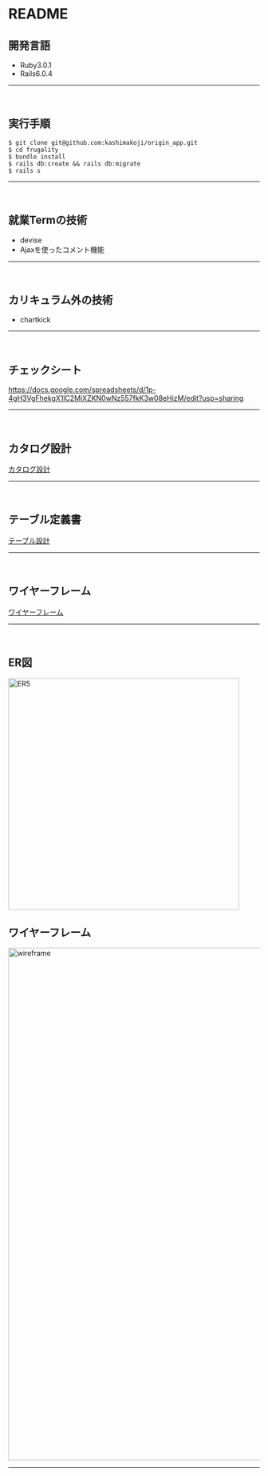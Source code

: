 # README

## 開発言語
* Ruby3.0.1
* Rails6.0.4
***
<br />

## 実行手順
```
$ git clone git@github.com:kashimakoji/origin_app.git
$ cd frugality
$ bundle install
$ rails db:create && rails db:migrate
$ rails s
```
***
<br />

## 就業Termの技術
* devise
* Ajaxを使ったコメント機能
***
<br />

## カリキュラム外の技術
* chartkick
***
<br />

## チェックシート
https://docs.google.com/spreadsheets/d/1p-4gH3VgFhekgX1lC2MiXZKN0wNz557fkK3w08eHizM/edit?usp=sharing
***
<br />

## カタログ設計
[カタログ設計](https://docs.google.com/spreadsheets/d/1p-4gH3VgFhekgX1lC2MiXZKN0wNz557fkK3w08eHizM/edit?usp=sharing)
***
<br />

## テーブル定義書
[テーブル設計](https://docs.google.com/spreadsheets/d/1p-4gH3VgFhekgX1lC2MiXZKN0wNz557fkK3w08eHizM/edit?usp=sharing)
***
<br />

## ワイヤーフレーム
[ワイヤーフレーム](https://viewer.diagrams.net/?tags=%7B%7D&highlight=0000ff&edit=_blank&layers=1&nav=1&page-id=Nzb1NZfQ3k9yY4KYrbQJ&title=ER.drawio#R%3Cmxfile%20pages%3D%223%22%3E%3Cdiagram%20id%3D%22h0cT-eAoR_ySflI0SXs3%22%20name%3D%22ER%E5%9B%B3%22%3E7Vvdcps8EH2azLQXztj82blMbNf9JknTJmmT9CYjGxkTA6JCjk2e%2FpNA2CBkQrCcn07bi4AkFrQ6u2d3JR%2FofX81wiCcnSMbegda214d6IMDTev0TJ3%2BYS0xb7F6RtriYNfmbZuGK%2FcJ8sY2b124NowKAwlCHnHDYuMEBQGckEIbwBgti8OmyCu%2BNQQOLDVcTYBXbr1xbTJLW3tad9P%2BFbrOLHtzxzpKe3yQDeYziWbARstckz480PsYIZJe%2Bas%2B9Jj2Mr2kz33Z0rv%2BMAwDUueBm8c%2Fq%2Bn1%2FZN%2Bfh53vfAxbGt3rQ4X8wi8BZ8xHa9ZHhV5Msb0ymFXiwjie9f%2B9OX0c7lzgiL659gNCHQgLvf7KCAzL74HQbAAXtVIuogkmc0xgStS7pc8gSEg0L4HktGL0KZ9SVeifxJni7qcuQRehWDC7pcUuXT0jPj02wYdegmiMIXS1F1BO3mvqOpMbRDTL801cdWPIPIhwTEdwntbpsFxwC3B4rfLDao6Pd42yyMqawQcyc5a9max6QVfb%2Fna90b6Q%2F%2F09nZwRx4NZ3TxrbdatbTS0ifzvWfrGZV0htEisJk2Bm2qkWc0OHU9r488hJNn9aHF%2Fu9JkXpNReoK9Pj1B1wZ7jz%2B2R30p6vfdv9nbLf0kh5LyoM2dSr8lk7dJfEl9ABxUTDc9JxMKfy5B%2BxoRYXCwD5m3ozeDi99ENgXAXsiIgATWUdxteDKJbeZJHp9x9oPTX43WOWGDWJ%2Bs3WpIrTAE1jDp7BJV65ofsXaMuhnjThR1mPRJcvWkb%2FjO6IuJgcZrYiYjmUWRaRT4k%2FlXWhJ0JEgyRRARdfDgaQkKcHVeubNodbd3VtvbHzrkI%2FsZg1d8A6dsntYBxd5sK0blfuHXmnRxgjNfYDn79jLinrUejX1uDc3e%2FS8m63rQJ8gRtfoHATxy33oxm%2Fe5Tyq3IdS%2FeP4Nn%2BT87zsdvNYcqfO96Z%2B6HlP8n58dMcSACcCqbaTXn9S5gK0ek6aYgDEuWEhGxBVfLJhFl9ktAsROL1IRSqlgMzm3swOMkx3FGH6A0JV9I1dQUZ9qIoIEklIFVTFTzY6plKoDq3rI%2FD062Y%2B%2BO8SR78oGC8f6gTGb4FU7Tmo7i1chu6PYXf09Vojs%2B%2FLG%2FzwBV6ctCRmMApPb0dTzfGcb8dkCmbAJqD17qJqAbsdvXdIc7P1P0NrZhSC2HWirNwkhM%2FnJZ0KWimMN7s9pRbUh3Hv%2B%2B3pr9F4tTg7uyC3kznJ1nxLJokwmSEHBcDLZ5FFI9iMOUMo5KB%2BgITE3OzAgqCi4dWCstTgzTKUpeOsmlCujdC6gWXVV%2Bfc1IQmNA7CLnzHAXpPjHJesQxStah7zk0D4FPpxxHBbuD8XamruKKvWiGUuh9NHYErqllpClh4J5f0auxqHOkFNLSaxpilmtWe%2BNTsSt%2Bz9bsMXX%2FReF2s4qlNtqQGUK63NTaAnSLYXHq1rjrUCGCLtYr27qZTN4B9ONet39c35re2Ay%2BuvTNrOIveYR5nmlIKfXkaZ%2BiHR7nQt12Uq4kOWl2VuCpTyG%2FsgEcazhBJPBMtXd8DCfbySDb2HL3oPSGarhu%2BdI4UkJ1UazKySwMGppiC1qw%2FC5R1tKJEZcd0QMcIV5vOLMhosJ%2Fq%2B1S16svzaRdVTjqhTJqAiGTrtRjteK4T0OsJ%2FSpI0XDCFtqdAO%2BYd%2Fiubae5B6TaAONEFHMqnDSoXPPkwBwwWTTdiDjIEkeI0RxmKAtQCsQc8LImAZtlDFZaQm1gimUSCSo1GSpVbB5IZ%2FDWNZQ1k2hNyt6H3QJvbZjqNereUhLS3xsJWUJYUyoB1mYhS6ic6CKfqaOdKtXm8%2BjUk1Wzzh5ZxhJZRqvJMlpbgT1LlWRsZZkoBEEVZ%2BT8d37oC%2FZz84%2FJj9oIsutwj1R4iY9qC86PklFXUcpHoK4ykCutpz5VFYPM7ExDHtqy%2FVkV8ZN0AuX6z5sw1YvqBds2aJ%2FdIqjFVFXr%2FPHK%2FSJRWe2mp2iMnn6otbemS3X3a1XxVjnJx%2FxwVjRz2TnTN2IvTdgRb%2BmycPR16Ut2CKOKvhr5%2FSnyPLRMMqTyadFdJNq7SfxHeqpJr%2FtSoxDyM1NCerL8TAXpVdW%2BcvbAUvvaZRYt4zfeoOn79ilCMbgl2WRY78AWto1U7BtJVSjLcJW7FOm2USNJ0Aeup0aU6yc%2FPlAhKoLe9J7aLkb2YsKoq2lgnx8F7AVrU%2BKB58p8ObBd32XzGyPkwaS9iTBJOW%2BSGh0r5WFn%2FMmktkRBT1HdLlx%2BZtdMXFta%2F%2BN9TPst7olZpwenZN05BpO5k8SvLeGliUvjrxKuP5dri7WzRCmSgwmOQ0ZZIYiiJcL2rlhUodNX0RvlPUjW074nlNOCGrvKlUr9qJOPWK0ZMDtngQdxqaP86xXgQ39M48tcyLbD7P%2BFhY3K%2BJo0pKmMshqX8cthoibLlZUcjpHOQGFxhGqycRX%2FoP6BRuXnfBvV8D%2FGWQ1LiKp18cxi7dKIKUiqe%2Frx%2BVoIvd381jQdvvnJrj78Hw%3D%3D%3C%2Fdiagram%3E%3Cdiagram%20id%3D%22Nzb1NZfQ3k9yY4KYrbQJ%22%20name%3D%22Wireframe%22%3E7V1pl9q40v41nHPfD53jffmIWTKTdCadTjJJ7pd73I0bnAAmLN10fv0rybtcNgYseYGZOT0gG7DqqZKqHpVKPXmw2L9d26vZB2%2FizHuSMNn35GFPkhRTFtH%2FcMur3yIJmuC3TNfuxG8T44bP7h8naAxv27kTZ5O6cet58627Sjc%2Besul87hNtdnrtfeSvu3Jm6d%2FdWVPnUzD50d7nm395k62M7%2FVkPS4%2FS%2FHnc7CXxY107%2BysMObg55sZvbEe0k0yaOePFh73tZ%2FtdgPnDmWXiiX%2Fdf79d%2F6R%2Bfn9%2BHXxXt38O5eW974XzY%2B5iNRF9bOcnvyV6%2Fm45n9%2BtX%2B3z%2FLifZd0MeDzST4iPBsz3eBvIK%2Bbl9DAW5e3MXcXqJ31mZrr7cBxAJ5v%2FZ%2BOQNv7q3JvbJF%2FkVXntz5PNE%2BJv%2Bg9pI9CXr87Ky3zj6BY9Czt463cLbrV3TLPlRL%2FxOBlirB25cYcVkP2mYJtJVQme1Ay6bRN0c%2Fdo%2B00l5OkTiiX1MP%2FpoK%2FRj1W%2FZ866yX9taxvN1yskmCh14kehk3EUiPgFfMwjuSe4bU6%2Fsv5J6pBy%2F6%2Fd5I7ZlCzxiSFgH%2FV8EL9M3D4EctIfx1JbiEdCW%2BWeuZGrnH6PW1njHujfSeafYsqzcye8agZ%2FnPLPb64%2BCFKYctYvDNhpnR3zWWrjMJVPZl5m6dzyv7EV99QWMeapttF0iqQ7FQo7OaW2hQpTVXTOuSBGhuGWVKKm5Ki45VGRlWmUMw0lJHvd8WiXbpkRElOU4ETfbcnS7R20ckaAe1W1iWLhrQ%2B8GFhTuZ4J8BsUyjzQw0CjUji5oGgCazAk3JBU0MIRqELRY9BCCbCS4NQoSZWVH5eYENUCJgXyIEFTP7UvOgMsVY%2BgEeYxo8dsNb7cAAJsQXGO2wK9QRWUMOiwiIWmQlauO0OcZvMSXiIRg906AdA9MM3QArb0I6dhaaO0%2Fbojlog%2FB3l9NbcttQiVvuAzniJg99%2FGlOYocZ%2BqCDvsFaee5ySwSrWug%2FJOqB8EbtqehZB%2Bi9GL9H%2F%2BHb19uBt0SPb7tEOxx7s31xNlsy523trf0wD91yZnokU3okA3ok8Zz3zGqcFTZ2PVRG4ljladcaZNc88QgfKAHI24Xtzi8ZFVmoHZXcMNCSaJ%2FDMC4aK3Bm5IqVBLgh2hwP8zv0YopfHOcwxrOm2rPGZNb058hBMGtao3D61MMXYYCN5tHRGH8bagmeAvUqfpALi%2FoENa0tkM8K0UzstAWI1rPakiVWkgGglAgJtbSz5Q8HGRbmqglGWhEUEVAETeWoCMCoUcqjRtgqAbbmEGsEn4HdMkdCHx7YmfDBED4yV0MFGBpa1FeivcVEew6t01qmndE4UHJAjsyltTS6CNBJnefRT4CtYUS6qOfC1i0m%2FXyo6qfSxVwesdVcegXQ1E6miwAz11Vp106nh4Z45dNr5dNP0KTGEepSDlXYTj6wAtuunVIPB06QUhd7ff2i8amfXJdyEmY6R65XAFbt7LoE0TBXdr0hsWDj6HUJYHWu9DoHVWgcv65Ao7yBgTT0gEXvy2QMICw60gkErSmEWD6sU6NLMoU1GjDE8BIaMJSeZQRMHZoq%2BtlINYt%2FeVzXzsb9k3Bv054zdo7t3dbb%2BOzzMapVvTqE8SzgF5tcB4ISyWGtoO9vFCE9JzMm8GXz4M81hMGXcpi%2FK4Of1tiSRh5ZTBsY%2FC%2Bvf7vKu%2F1U2moD6%2Fcf8%2F3987%2Fg1hh%2FNJ%2BJ4Wj%2Bl2NP3OU0MWXH18LGVdhw662dBf7V1WaH%2Fz8h0kUYuVv8%2FOipMVVBdkJtkCU52x2%2Bin5g5W7cR%2FIzgjN3g7s2CEr8HbjR3W0WHn67dRYr8p3u8tGduJPdEn%2F1Dv%2BZ2w%2Fo9%2FHd2%2FC38buFPV3a%2BGfm7u%2Bd%2FSbRkxUD5yPgclCDGr%2F74iHlG2IWC1ZLiO05yQ85XidlOaWTJqCT4YpBUicrofpApcySAdl5aGav8MvV2nt0NpvDtv5gP%2F6aEoF%2B3G3n7jKc9s%2BMF8%2BWtgiJWwDEHdHdlYu7os0wsbaKh%2BHgLnZRFd8cjrw0SM9ZyR3az1J5mNUukET1jV4iKpKNN0BcVAVQ8G6xnCW4M3DpbE6SIivp8Q2AT%2BEZ1ShdSUqiJXsNakKEr2lJVQY1SuvTkpSctKQK59FWUZMnIHo4Y0mEVv%2FZjeKXkrJ0Plb1pywpgL9ES9uZTJ3PwdvAMtIAeOvtzJt6S3t%2B65HYGYv9p7PdvgazM%2BZv06AcKeKNt1s%2FOkU3BkqCXIKpU%2FSNahAN4U4VQrZ25vbWfU7exEL%2BuTsGW50yVoFp6HWbRjgPMpyamrGQfj5Y4KTDdSFdzeYJdSYr5Xx8ZGie4YsPRBReV67Zu4eNW7lWcznMshkuOlYIq0%2B0pI%2Bjw67OgVB4xnkOhIjPa5rBSWkGR%2BhDU9IM1NziQFHmoBEOwKbeXaY0k6XAkyq9NZ7ejzZ%2Ff7%2B3%2Fhmvtveu9nW8yd9fa45ov8bspwdRCRtZFio%2F8y%2FAVewZfWyFaC6O0gTx5Kv20HyCRB3Ybj%2F8FL84ZDDgm4%2BiAmMwuJuCGdTQuj8l7FaQ4iYd4YlqVrQyNL4pZoFsW0aLgxBzKYup4inW0oLNNb6%2FjOzbGqcYb2TTpkp8LINciqZk4pKjOEoSjhtppALWPepm6M4bBquBJKvVhcbWBkJ9bT%2BOJ3NR%2FPr547%2BLmfzBHt%2B%2BK1ClMJHc0EIclFinanehmaDBk5YA0YCmaT%2FDXgxfCEUvOgKLTo380LYyVrhMrOevn4Tdfrd%2F0J6%2BvdrS%2FegzWP4Csw%2B%2BA2TilQogrmxk9PHkLcP5XlRYmpZKYahmMIQ84CoyPWzt%2Ff7ZfLl7a97%2B2vX7z%2BsfoyHkFlGrTED8cdkIUlYIjI5cEQSmqrPGO1qOpUJ1Rl4A4Aawqu%2Fz8tP5cne%2F2P%2Be3f7wHp7e3f1RQNlid4%2B4dTjks7AbwEzaaE4ZafhfjiIH1osgx6sKbQYlDo1HhA6zQtIa2LTeZonLwCzOSuJ3s9%2FCWDb%2B%2Fai%2FTkeiMB8r%2B8%2BgxFXMRWBewsRrAX2lWxIHhhVWEoeDi3zu%2FnzaycCcsh%2FeordBlOLzwtmwtGO0E1V3gSvpBCPdlVRMWrKXyDnBCHNJxbySTmmlLja29rJOtR1WUJBMUZWsjZSsAT9TDtO9%2Bcg6N7%2FSpLJcZGJVvrLLaSshqZeHo%2BNmpEJUBCRdvVPPMhgGsKmI3RwL5V7mFP%2BIcDRpiBGgbU5zqcxID2Krc8U2J6%2Bz9MLqpeEnyI3CL7%2BEXbEp%2Bq5Lf9id2Y%2FOfIC4e8iBVplBk%2BW2%2BmFWUYiNySuXsyB%2BqQoAiSLegV3IogJk8DFzQELfLgGAdUEAgOU1%2BQKQpWEGlwRA%2FRaQe75hNelXx7vyXSPEFMqf48qIGbutPfpL0pX1x4fvwj9PU%2Bv7b6j0QisJMToN6yIZMRDhHKNmtDf5yoyltbvQ6NpAjIEdgAo21h0ZVCTp%2BmgxsAMQA5lDphxLk7WYXqkG6xqZM7AD%2BQxoMU92UaCJ%2BkHQWFEqYAdyKvN0jhGrBj2zWeDlb1M%2FNlCRw%2FrU1aYjHeNgS4MBUxekRsYM7AJwCm7o4A0zEDUg6ZiJg8KVN4NhgBIeg42SlItyeqWUyFd5yPVV2opnnTQQDGiWCM0D9PRhUsOjI96qEW6Orw9i9jGFJFGVHxWeZCsMcv4RDRmQS5Zs6bKN0gCCZ2zwBTD%2F0IQTAcTcjUJehMZ5WZDyHHiVG%2BuD9m06ul29v336YLlzS9mUHHgjhk3Dwy%2BuJkIYM8PK1ClI4%2Ba3bVb2MgWg9nvn4QuPvvBRQCKspw%2F2fwTMqZES2OCr%2F%2BtJfpwg4Gzimyd74c5f%2FY8vvKW3ISqQusXfQoJvEFb7%2BHfjB1QJUkhnZh%2B8iTPHDSPSuvbQndG7UJYqkSZqGeLX%2BMFULC8VQXDoXjG6N9Ssk75Gir%2FGhyy6gv9geaMGDJ1K%2BojfoD%2FI3iTVwH%2F6YuotDuWTV%2BOb8ffhbT%2BJq3jATd48SN2MXab4CUhv6McIHtxXhOjBQ2vGDQK5NWHRuJHYNG4nVo1bRPI2adnht4XWja%2FH9h1dDWw8%2FTyBBZeBKroUoRSbuYoNPbpTw0fehF%2FzGrfrZgx3YPbxtyuJzwTmH11UEp9Dw0DUPk08AK1E5G2kScnGtH4H92UMIbJp34TTZp2xc6pGSUTOK6RolIILzVjY5w5epW8akt2aCj5UybTE%2BKYuzwdiieVwqKIQu9kALlIT7Saw9B7GRscTNZ7YycLruZtxmgOIRPMN9cdFLLeJnBZOZcimri2YZ5Z1eS6YO3e%2FtL%2Fmv56ML7b6vJ5J33aG1pm6JTf0CrYoAkMeuGSuFVF6LVsyBzG%2BFi6pYaW80NrasFK%2Bfru7%2Bfbu%2FZed5K3dH8ZPcfnjtsxu8ILhghoUBoPc4bYa6Ulp6QFb6aHxoJKNmZDwgHgYKKap4DJ95iAR%2FlICbmR5hCyEhfpzdEGL5JkyPDE77wg%2F3govZiZBjnuRIfFBOQAq9u8xV96qCi4lFfzkA%2Bw41PcAH%2Fi8LcTcFVxUKJ4TVHFmxxmBIoT26LazTFFJJT8%2BOVx5I2UHcq56Di2vBwQQ5nNBEpkieiUFZHpxkDomSTB%2BQTAp84KwzEUFxCIiyn%2BUlqWvVWPaVA0AqO4kmJBRxTF%2BsMaUcHbR17irTZ7gksa9WaEQEr15cvdYlKmqJUYdvrFyWN4GV3ED7vGRBirmGGgyLpTjrEMUiZ5seQ0YrBMaJCksNYXKK4UO%2FWBV7xzWlDN9llMqkDEJSCVoVwfknxedOHeeKAEH%2FSyK5PRiTMVQHxbxIRlWsgsZfEbI%2FyNRPA7nCS9mqKQgv4TZ8raNLTnVDs%2BFCya4ao72oQoptHsH1YQ94N5dEU8grh1CPDpvjQ%2FkORnv6RKlOCkFxXPZSnWXjaVITWjAGghf%2B4Uy4A%2BmsF82hocNkmucDtb0MLDTjk%2BR8tMDrkMqBaHULAihBceDNT8vG0KZPtGkZgihYLyNIRZ0qB7fEAuoA5IRZZ0hVgR1g0MssJSHgv1ycxiMKFaZvYftHVGOQAk2hLoHFChIpiIr%2BRpQnQK0fjCggk7tYId0zmHxFxhQHY9l0wIqCVrAv6iA6oSBt2EBFURwXFRAdQKEDZs8IVrjogKq4yFsWEAl52TbS%2FHh2PF28uRx2dkM2W7AXFE%2BkELtRC57hjo7oM9MkT05uGMSPitlVyhVjZU8ASaCspfgdGMpPMSHyhDvhr0UK1tpfFU9hW%2B4%2BlFXSrQMBQvZbQJkBDTUrmDJZG%2BAKmgZLLnGCjIUK2Sy2f193jjo17DfYmRHx4sGVTWp%2FFYIVp0rrNABCK2d0FRoVxjXLTQy5Mxnt4EcM8XlldVL1ou6CMIl0tUjCJf0fAi4j1AWJLt0fGj58yhdMMlcKQb8eF%2FMAM5psYGN%2BUKHRXPNF1Egf7Qph3ZWJHOaUQamIK67iJSTFpRbJXOZVvTaZZ5DWIh4DqFe4L23%2Fk791o829fnUsm5%2BGr%2Fc%2FRg97dfGwtK1f27cnPNqkbJjl5pwt8D52UeJnJUoaWYGGrhlRru0nr%2F%2F%2BvDl2%2FLvT3e%2FN98%2F6APZ2A1AURacZpq7n33pvAClL87CoHQZhYJdIUwO4hSh3XXMClRMrOevn4Tdfrd%2F0J6%2BvdrS%2FQg8P%2FiI6KPBBSpULSvazh%2FpAEJ8rU9RQ32KQmNrQ30KsAOAc85nZC6oulqRpOs7yQHsQH71qI6eb1oNjDUe0gB2IP%2BMrE4c0lCR7em1nXsJdiC%2FVm76FJXypza0%2BPCUaiCu7yQH8PlzcuhKA1rg7nRlPqzzAAewC9nlr%2FDE08J4khMgBQFORYDUeQQq2IXswpV1yYBwPRIV7EJ25Wtw0YDwtBC4MmQ5Uiwq60o4L1NL1FkOC7SWgNFFmO27S50BFUh5kmc%2FHuWPwg99Nlr8uTP6d3fuatAd8ixDS5at7dol7gxE%2BMqd1cCdFdpaG7gzsAMAdxbIOMwzCBZIJFK9MdKpgwVLuU%2FXTPABGDcws5jZYA4xbvklSQ7vmusGLCKwjMIXl%2FwTqYvtxsQeE87Y8YfO0XkAnbTlmg0iUBIV5PZUsdQL9qDEec7VFO4DchQE8g9HaQO%2BCauEKLADJSoksxE2a61umqCh9Op2lpk9nN1ZDYR0iUsAQVabwMAOQDsx21kNmxeCIh351Q1h%2Fim9yd3tVwyL4py6ISyxQ6%2BlrhcYRMqAcJk5w1AVX0z5mQHlZwxwGUxm4i5OEmUjcyAwZJWpC4scCgxJLG6FtY%2FPPUetYSKXOR5rAYv8wGF2pZNJnYm77S4lrlAbCUQRGJ%2BYMeKKPne1W%2Fnr6Pu%2FW9UwZu7w7mNnGPGsaKGd2l2nxEGIr5R4DZR4obG1gRIHOwA5M%2B2kxJngw5MSBzvQekqcCSxcKXGwBy2mxNkgwpMSB3vQUEqcjbQ5MrVgB5pHiVck56YJ%2BpIo8WogrJESBztwSZR4RUZYIyUOx1uXRIkzinPqhrARlDgb2fKkxGHhQlGkhguF4DEurPzDTNzF%2FCwbmXOkxGGRN5kSZyJynpQ4LPKqKPHNzOtwgQUzExnypMTfPb%2F78%2FXb7n7wdTl9txT2%2Bs1YBAtj%2BBvKDMKORvP4hef3GxINHc%2F8fhC682rNNmc148agtreDGf4KJFutaD9fy5YzQIwh7%2BG6nFHpUJJV60Jra8NyBtiBEiRgUSXP0gNuRdLL7Kfi5%2BKAPYA2ZbeTqygJmXo0ZPziWPCBS5xm3CQFFxWq2C%2Bo4sYbRmXSwF5AhFw7KdWSsOlHw6a84XiaBKxqgFNwjKKfws4wmRJloCygbEoc50Qgbg2rBEQlcEw5Ff9g5iYssWGSehwo4umTs75RuGv1U34V9saM2K9qheUcpkGLtfLkhTtglZRVuU24ByVOqYsyC9QLO66uIswzm7kB0FktIoJdAE8YuZxzC5iM69A5PKxOLYA7AFXZP6qCUnSJxLpIG%2FA9fVxK%2Fwp80pwNakYH8lBFaL2FGfRQtfB2OkdC1s3k6xwBxe77V%2BfoJMNSztWG2p0jsCJ8nnMkXJ2jUzBvnHOk5KRyXufRqudRvcRJhnznUSgYuvrF503pgHfEyi9%2B%2B%2Fu9N%2B3b74f%2F%2FbT7tB18fvfRE8DNMeAULSeOkQoPHIorAEdHEGWtOOFanZ4jUZHwqUVFaItUqLBJ6YtVLNiC4odCzWjmJLaVWLqDXK3DxlVHVd7D1lSojOXrwGkUYQ4QsZIhg4S5ygjS%2FD0oahZSiFq8QpqC1JTe1A9qjtcj4KnvsvESqQL2wJgKRSWVZFfeWB%2B0b9PR7er97dMHy51byqY7G3opHkW9yP28EMJc9vNeM2HyNvYWGV0bMmHADgB%2BGCOJlq%2BLX5Gk6zsnBuwA4B6BZ1WccHBMiw%2BtqAbrGg%2BTATvQ8cNkKjJQhfZ4OR42AnYB4nmOofguCz%2FdaBR4OSfFnH8OF7NaCNJgwNTToBh0iEdldS4M2AVok7Lvxg0zMJy5D6ySkhSVwKDQDh%2BAAqujLsAeAHmNgQPxQPkh0a7VpHVQEYcRzWORD28mHJKHXIekpXDSR5fIkFVxxRPI7wDxTMZPUUsYSFnhQGgY0IHiteHJPkqQJMoJUaDzs7giCu0jzzHRY%2Be2gGslpSgtErRjkC28I7HTIFNGC53BzRdiKDUnA3FEwZClRWNMjjzX8Y7duJ4WhJrftlnZyxR82u%2Bdhy88%2BqJH%2Fqqwnj7Y%2FxEw6SKhjgjgq%2F%2FDL%2FHXCphavXmyF%2B781f%2F4wlt6G6IAqVv8ZUh8g7Dax78bP6BKcEIaM%2FvgTZw5bhiR1rWH7ozehbJUiTRRyxC%2Fxg%2BmYnmpCIJD94rRvaFenfQ1Uvw1PmTRFfwHyxs1YOhU0kf8Bv1B1iapBv7TF1NvcayXvBrfjL8PbxVNXEWDcermQepmPN3GT0B6Qz9G8OC%2BIkQPHtoybhDIrQl7xo3EonE7sWncIpK3SbsOvy20bXw9tu7oajAtp58nsN8yUEWXIpRiI1exmUd3ajhVLPya17hdN2O4A7OPv11JfCYw%2F%2BiikvgcGgai9mniAWglIm8jTUo2pvU7uC9jCJFN%2ByacNuuMnT%2BsU5NCxN4qeKwIDyiTEkeVJW8aktQFdGmEpgExvqnLLpxIT%2FkSVCdO4zofQIuniaIBaK7G6Oh4hx2yeP%2F8uXMrNzQHEknQGxYlQRsgaGG3YjlNlKkI9LqeFmGcQxldF9TqW1CL7K61K2piib23zYijTpB1w9bUxHwy67qodjbaTVtVy9vK1OlltROMtHHrauGYfJkLa8cj2LCVNSkn8agrS2un%2BBxNW1sLnYxWL64dD0TjVtckqOT1ldi9ErtXYvdK7NZG7MptJHZPmJYbyOxKUNZLa5ndE4LIxlG7ElTZi4jd1NLG5G%2FlP22hvabqr%2BMx4%2BqvWT6ZZ91e9afTF83XgbD%2Fn%2FPzYfr%2BrSvuO7PzxaSiCoA5l6E9sopWINmWEfUgwFVsfJETyU4RO55s0bGx98lQjD%2BuASZcOZdPPWFJRp%2FuVzleP%2FoUo4EoaxWFxtoGfh%2FsQG6gfax%2BtYXUYgIjlIHFddKAyvQfMWucVByJiSShUqmgRbATZTZ54e9hCfVuRfWLYuU5FTSgnhWAWBXFL%2BDnz9npcnAQC6fWK7iprfvqAXANruBCaQ1Z74Z4IgYpV4PcE7xwRtK9u1OJqirLFQ%2BhCxH9zNCF1tLaOW9BeUjQvCXqzGQJBRZU%2FbasdLtkDtLRKFJ12rMYsqr%2FDT9%2F1hsvk6ZxUYAdRIxVHT24A1Cmq8%2B1RWWe9CuEVEaHcAhDvlaX6z5aeYsXlV66akdaO6gNbMC8CmgHs1kVSsobEQ8Tr0P5Cx3ddjKPz3%2Bnq50Cy1ZcLRxKYgW2DF4xTGCoNw1DKF0yu7f3imEikKdjlNoxhCKUgli%2BgMMpsb5B6wK7Jcqc9Dw262hQ7WgIxUoSKO3Bw8epMpivnf9%2Bvr1zf%2F8Y%2FNWZBUpRpucpMIiHEx%2B7s0YJYsylON91CxGVo1JkbW1YYQQ7kOU0QhmHUVFwgLREDlzM6BSvYTw%2FdYgFLMBmoygNm8soDrnEmSrwZ8n%2BjKPUWUgcGtyZHaUOdQA%2BgrEhh9dXInGjYRIH65KcI2BeqgotgrPKJ4Ald%2BqoHa43wAxYyY9L531cZsDatUBrJKjUE6Q1UWP1agPEBsn0YDTYBcCF50oVeYAH4c6eWlJTEFhwpjCzWIVhomov2AGQCCni3H959P8%3D%3C%2Fdiagram%3E%3Cdiagram%20id%3D%22YUARus_fKidYUtBXn9p7%22%20name%3D%22%E7%94%BB%E9%9D%A2%E9%81%B7%E7%A7%BB%E5%9B%B3%22%3E7V1rd5rK1%2F80rvU8L3QBw%2FWlGk2bNolt0vbkvMkyStQeE1M1Ncmn%2F4MyCJvNbZxBSMjqWhWEEWb%2F9mX2bRqk%2B%2FByuhw%2BTc8XY3veUKTxS4OcNBRFMQ3L%2Bc898%2BqdkS3vzGQ5G%2B%2FOyfsTV7M32zspeWefZ2N7FbpwvVjM17On8MnR4vHRHq1D54bL5WITvux%2BMQ%2F%2F6tNwYkdOXI2G8%2BjZX7Pxero7ayrG%2FvwnezaZ0l%2BWde%2F9Hob0Yu9NVtPheLEJnCK9BukuF4v17tPDS9eeu7NH52UwWX9b%2FHt7dn9j%2FtJnxuDL98lDczdYP88t%2Fiss7cc189DN0WphPMjftY09OF2f3335Z2A1ZbIb%2B%2B9w%2FuxNWKNHGqbS6EjbD6TRPvE%2BdLreB8v%2FquN9MNv0K9Lo9d0rTTN8uz%2Bg0mirdEDnYrXRMbfX7O7y5n61fqX0W21mD%2FPho3PUuV88rj2Ayap7PJvPu4v5Yrm9kvT7faXbdc5nnC5vWv%2Fay7X9EgCLN32n9uLBXi9fnUu8b5syhQJlBu9wsweWYXrnpgFQ6d65oYfliT%2F0nl7OB49kOPneVtML%2Fez74Hp5qZrPv37e%2FDyd%2Bq8AqCc1zG5k%2BlX61UngGq3R7jU6eqPnEMHcEs1wCdXphy9WGhbFRbtPR6Y0d%2F75X0HqOTPrzEFnun6Yu1RzPq7Wy8V%2FNiXb42JH2QAlvVPD%2BWzy6ByOHCLazvmOS6eZw9dt74uH2Xjs%2FkxnM52t7aun4cj9zY0jxpxzy8Xz49h2p05CAZHMDJkRIQM8aBE8yAaCByIKD0oSHnSXTS3NJbFDa5fEW%2BZzvnWprzfaRk30LERXpHSqq4Ko%2Fufzxc%2FzPz3pcjggp0Nl8vwkv3hyP0kKWD0oey1KSE%2BqKy4URJE%2FO1mX9mr2NrzbDuUS8Wkxe1xv50vrNLQTd6zn9WLlKYEcyBKGBmKG0UCiOkHWETQootCQRyf4KtmntE4JXKOBBQ2adTw0oK9gRtEAKWQ%2Fjtuuob2fngCxDpKp9jhkm0dnLTAtGjIr9NzSng%2FXs79hix6bKu8XBi5OAixqhImiaeERVovn5cj2bgpa0CnjKGCc9XA5sdeRcZzJHb4GLvNQnPlxVQ2gYDfgHhP%2BhLLDBFkGfDiYQL3OCpM4%2B4AZJiEBkI%2FYL1%2FGZ5229Ve7W51rN%2F9OrnrXSlOpqe0Mw0kowHGOSW31h7a5%2FfntUn%2B9vFzfvA0%2Bj%2BZnmHWYTuzxcDXdElhOojxckI%2Bel3%2F9u6oJCz1MTZ0RFToTKHhJc4cYxXt1UBOySu4dM927o0kI8nh4d3AyajgZs7h3PsjiXc1L5AweGwWhMY%2B1O%2F4Geg4aox7UmuoZqB4jj4tw2eCvYCSRXW9Y%2BpbaW7%2Bc2XdddpbV6DiC2XIv6CjCyF6hxXluFBBK9oTFOWZaCFucK0y22cGGuFoqi4sonFbnUH0LWp0rxa%2FOFcSn9%2BFw4rPmgTiB4xxzwYZTW8F1A9mb355MdyxzY6sbVE83WCeuHc5uY5%2BoPbmvCbSxdRKe%2FKavmQMg8o20IIpkYboYc4eUwgQrgS6GeMkoOnwI5wiqhXAhS4huxkKp4nRzomEetdDAIrgDV8MdEmbiGjCMgIk33lC5IQ4gSGglJDYUaqc7HywowWuJIhogWRWLOIBYXK02OHHOfC1f%2F3G%2FbFmmf%2BLG%2Fbol08OTF%2B%2Fu3dFr8GhgL2fOm7o4yGMW0rfY2UkZJOix7UdqLyps9iKI72sALoJduYTvErFsICoJNiyJDRuKpLd0Yvl%2FphHCiqUUihUlxu2fqm2qvIKQETc9KueFuemVPG76WttnEg%2B5fXtg%2FYC59opdPiAO3gS5PZoPV6vZiFF0G1pIcqfJ7ZfZ%2Bp%2FA55vAGM7h%2Fi73gN6Uj5138jNheqhvKd2IKImi8GBmmGYIZyaj4jCgEyqbVZHXWQkfVy8ilSgmATH76jhL%2BKPKKqtJsuosWRYln0iMk7FWWsxKi%2BQGBlBa5rGVFkEsGY6LjZzzeGyRT2Wm2iKETcrDbANkKNHLxzTfdnap7Ijbk4a1qyMxabZQLQEYJUBZvJgkX4I4i51Kzc0WtTB9IzXW2gzYtiHTdm%2FM4qYtZyuVzkW6lVquUKkBM5lZrVQ1eRzRwiufA%2FWQNZQsDmVVA48sybhZkjvQDgcqGj8UvYWswU3ZCmKoKbUk1WTxoFJ5KTcqsDwvi61GIUdUPtg1Jbhkg%2BkHnFbokSf23JSxTAWvd4z25DtMSUm8QYwXQM2XslRV2V0y%2FJsQHDI0HLMygAUKGZuKIYYBTDPmkWPxDG8gShF4xvwlmusR6chbj5Xm5mIVgvCWoqXpFQeNV95TLJbr6WKyeBzOe%2FuzaZU678megTwhM%2BuESKWXII6AD2zkY4jc15MCvMJqvppDBm7Jh%2BKSgFOH9WaM2NSBuI7IfU7YhL%2BjFyF6sbC22TCNrYNJc71R5s5jJbvdbOJ72vzf%2FezFHt%2BOFivnjfozB0sv%2F881ktB1%2Fvp9gZGEpgbiRn7VStCBhDUYiEg9bh4kNTH8rblFf24hoeWGcNriqtSq6zX08Z29kCVcx%2BJntKeVMwnzIqqJybIOH1penklHpdGkGgNcMWAcHQKJFW0O5bddp1wx0KHiuoYAXzEgHx0DfLvNHDiRxzbxaBKg2dIMNqsOthFAhhLtQhWbw1xNivpMdSg9IwPxoyba%2BCW5oUA07aYO%2BQqQ2kfMVMRBgdhuH57FdaklBf5kTgI8ZVh%2B7D%2B8GG7ID%2BvcfNqcXPV6Z5uR9JSzE9Ahof48oatgCQIJlSC4MTSFKYYWBd1h4TDPeZXq%2BiwLiqm7QIFNrhgVV2Qgvz6Ts3%2BpSaRwCQXnjFWUL4oLVcFU7YKjVSWDZyQvljlc24QubZg3yw2eSswjxz4Z0bTEOw6G9HX3S3v262R2Px%2FfNe9Wb5vlvYyI%2BtHz0kXR7fPKkZLvxCLj41SVIUkRX4olyCJDifce5RH6okqpxBEEAmtRoAwr1DKmjvDifSUCn%2FbXr%2B86LAI7CGGl32hQRBgLF72mKjN7AQ%2F1oWuojHkoDNx0NX4j%2FevJ6U%2F19MfqwjYvPp19ztBcf58u7%2Fd9CJ7RXMfJftON9%2Bg7yYfHHN3Uw5RHYp3CmqmjWEhsrb%2BVlpa%2B%2FdB2%2F2WISL9nUBwmtLKDBGZ8Rls7KljXVmH%2BNG7ZCtHAacXUciRbgWRWzDyK9VHq1MkKmdkzEd2sMhyrcRQVo0RfoA5THxcAWLyjUAAUHdFMmsWSmOasWYfR8IYo0%2Fzp5vXy%2Fvyl%2FzScTJqvXzR90VHZdjZ4p5SkFGkpBjGIbmiqStxetbrtRy%2FifKPM0euMTlZe5E60vrcR6g6tYDY7teTmLrnlo4tutGs6o22tuxre3TXBS3uomm2tAC8j5rXGbWsYBORHnsSOmDWHpnKoj29WFi0yCxR%2FA8S6CmUYhXiuhgB%2FCBxdSHPe1ODAeTy2XVYZC7t%2F92n2W%2F33%2BuxxsPzd%2Bb7pjpvX2O6RsHuMv1mUTp3faoB3P1IGYQzjZgZrLIfDPG%2Bke5iwlEEUFkUsoQHjHjCLBSUFw4wo5mVVxtQqXjwuc083CKQX6LLSgBl9RkqSQUJGHysowrkI%2BDQcBTxUUEAMsCbqxblbC0owRzsQR%2FPKE%2BJhUYVR6VWZhUSj8EWZFo%2BZw8yxxNK8j7SvGKMlmb8XcYawtSiL%2FI98%2B83SuyeXNz%2FPu1%2F%2BvD2pp72c%2BWSCDPKydIWoTDYKSkoliZlrD4sAZtZxhVoEM6N2ShEtWvObWbt5PZrtLbNu1R4JaQjbqBklZtrmr%2FX6msv6Og6dcetrZHfYQkvysE1fPmazqWNbCxQhQEyorHuUFlNFFUlA1xKfCtZ25bxc4lvPgnNEcTURWx8FYAJJ1dmdFu%2B1fCua3sfqAmtqEFOCWqtFfoiEwZvhybweF2LRjpj5fNFeSSkcAZzKWqLT1KDhJ6i9a1OX8EeOfTJ4A30ysYAT3p0P72qsZC0NbwgrUkst%2FqZSNyieS%2B3hiKvZjtir2au%2FYR%2BaQ5mFt9%2BZ5Ku3Kgq%2F7EisQKphE1ZeqKw%2BtchIWcMWuaUxZAk1Tf1HeIhz8TaOZvF7x6GNOlKEsch1XmYpXBbwG0AkKtCAYDZFSMYcj%2Fy2r4k%2FcvyTmfiTZTaWCef2sDi3CN8lJIRrtrbzLAzHWXtgkfBKsBp0ZxDmLiGRvZzFVeZPp28%2FHr4%2Bj18H2vzy27NuWP%2FZcbXEpGH1qC%2BWOnct6qbdFxWbXGPhfbPb63YFxsLhZGNxUAV1q0KqsPhV0flPrCDYTbtB3eQn9IxGSUPCFCH7DdMspS4dC0MoEf6Zd0dDu1uLirahj4w4YuqK76PBAm%2F3gYFEVMU3%2BgL5nCeH51ckzeKxlXZl0ivQScTS14CC8NWBBTVFp24IUrSCsI6tH4reMLcCrM%2B85VQkGSPjHiYMzP%2FJlN8GA30yfj6drbXBT2k8WxZeTlxmWuKt8WRmsQ6jaOLkOkraNMM%2F%2By7Ivqiue4XwN%2Bwg3DDxTgSJdxQ3MeZ%2FngU7XBVWaQmvg8woFduuGlvCR8Kp3CiSwUJjXsLX5alBCCUyRGYLrcgVPPrERVtoSdN2bK1emcUZOomJybJ17jtH3sXrWBBtLCz1%2FWwhrS7U9s33y8Xp03m%2F09XtJmrF1Vmxx1sdWBIwD0zGtNjIQBn3xckbAo38jpGc6WqpB16v8o1%2FolyB2ah918JxlysJLurdNdSL9R4jUDpMK8HWE2g1Jkxk5SbCEtuj8HIwfmTNl8giPCMMSpGaT3h6WzjF4aBtfHLlReRj%2FWCOQ5KJE0xxqICXTYWbKrMa6DB3WBNX%2Fo%2FCVHjeGg7TliSpIajqkpWMVeeA35ZRSX6KkiBMjwg0RoRpsOucoLx5iGQqWoVaUtT9GNLOLEH%2B6rfuhqYT6orFTCcouvgt%2FtJ8%2BPLWG7%2F123kuQHnr3tMazrKkTa0qsx22j8i2enZnQ1H7qEPetTXkw5x1o%2BEi92HA3yCfU49byqfAMpSgyZJkw5ZEoURK%2F2gWbm6TBSZ3EqslWYE9MkmhFkzOzVDfBbLkclnDEFrM%2B3DpcCBDLhZL4ss4au9kPI4sYEISVWkx%2BychJA04FDcPJRSH9KHjfY6H3rF%2FG7HWNdJM9B2J1jLH%2FeKUNmshBVxOauIigTiUhJf8FI0etBCnZAXFsKBDZW1SSeDGAoK6PUQa8WlS4nNFNjzg7HRA95TjXnlfSWUNsaWzOqgsOcV65KWooc9WMpOfC1xPOHfNQbGFJEsdhi28Cr5kkYGkbQWrthgiAM66FrE8M29LLCnFiN3ID%2BlaMm9EblA4M4e6Un59%2Bnw36w6kx3PNfnicPCtoMWadTVKaHmtEceM6%2Bz%2BF0daAPgAtaVQx%2FdcoE8c9I6yaz3e5YvBdvKF9Z%2FPVRnyYhlQK0OrM%2B3w0Ye570Y2FhTeAqiiBYStF5o5j0MLNqn0ZCIzunqfkIvDhedBVoG6kORtrFCPamY5YLer%2F5U%2Fgiy%2B39v0Jub15ePg0Nb%2FKn2ajMWrPGG6Eui1vY8%2FStvzE3MY%2BaTTUq3HAcsws%2Fyu%2FAzFNG7NIIMMweLs%2FYCCN0I2Bq27qoHsNzTmEyMuRNOj8ESIy8g23VKOCOYBJC6t54bFlNUrY9K4V%2B%2BkHZWh0W%2BuimxFkjWBnD6JvprO1ffU03C7yNsvhUwa%2FRyKbsBalZW0OzaMCCn0BRJCHyiDa2xTSbdWZt6HKlud3u6%2B0jZrmGWiuZiA6VvogjOiIeQbzhjMmcL%2Ff5GBRYIj2DI6CQVT6C%2FoG6TWQiD72CU0zxc0aDAxggH3%2Fjg4GvvWN%2BaatJHY8AQwK99LK7CuCnhUxMX74Mypf%2Fw1KsHxpTe8SJQpMjmfdMwYmgxyKEt4LwXxpR%2B%2BS1gYoxGOlNRyndLTOl1Pj0Xo8XE39WAFbdk0lUQH3UmYEBez8K2zLKNwbkM8V%2Fy7ZW9PNEAlY66XgOAcXs3AndozvJ7UENOL4q4TRnu5V5mPERwJ0yPJeVAdJnM6IUyeBqQ9KaAtEm7PkYeyr7DSZVtW598ktNSXtg2uR3Z%2FPFz%2FP%2F%2FSky%2BGAnA6VyfOT%2FEIJX7Fyz0j6G2uukwGThcU1zFv96tzpV92RevXjbm2djjabS40h4pBfbnFtOCA6dgCzdbDYgbiW1yiN6pbXRammRBYpZ8tr9JERVbRHTN3yumBYHL%2FlNfoCRbe8TprFY6v1AxchxXVVQyexbnldEUngwaPIltfoExfdULECrF%2BFltfoNPINC1SbltVteY3OKhIFCMn1uuV1KQy7Y7a8Rt9AeJXu3qG0XYvv%2FUn0KLs7aV9PQVtABbbs1lOLKg7fsjvooUp04AZdVBUQgia0SVnz2mEfIVNQvyhLJujvxD6Xhj8XryA8SmPxVct7X22As6REvmIHfAVwDD2kzGWlKtzrVlxnPdyNh%2Flad6sq2v3KMqNocqjwdXhnz8WpV0Y9SVkB6klFGi0eH%2B3R2vvRhqfoYvWn1HJ7CIV16GHQeUVvWNzfr%2BxDSbv8fds7Ob2VL%2F5baRvz82dlYPUwD%2B1hUsEv0m1JshKUA6mFuokqNqxeU0sW2eUK3gvBjCrSpELfkggg2HG6ydozQYbNCTRBhe0yAYVKTTNZlUZuoE%2FGS5f27z7Nfqv%2FXp89Dpa%2FO9833XHzGo1r%2BNt2bFPdzX54eUNohMIvk9itT9RG52TbBHC7hYBb9iKuUSMi77JxSKz8i1SoqZhvGG1yLXNYQqC0URDa%2BEtPw1077ibXOewoH28RmQKCeLjHggAWnyE5yaJchOjTFhEdAAKefQ7r6EDCnCVGB%2Bo9V%2FizMiC3eWxWzplumMU8PaAdTCLTZ%2B21VSLhENOkAjpJMhuJUBGIshFhCnyKtwVez3tfFJyiiBlyGHIPwmBJsKXBrXUy58qmJK3xgpaOP28stGAEjXPrIBxagpq2VRtahNVJDHvNw4UJt5UtkFrGQVBxDpeLxTp4%2BXL4ND1fjF1%2FW%2B9%2F%3C%2Fdiagram%3E%3C%2Fmxfile%3E)
***
<br />

## ER図
<img width="463" alt="ER5" src="https://user-images.githubusercontent.com/84718987/147410076-761e45be-29d5-45af-9e2a-dfb9f0d7050a.png">

<br />

## ワイヤーフレーム
<img width="1025" alt="wireframe" src="https://user-images.githubusercontent.com/84718987/146328967-c7196b86-8ab0-4c16-8abe-c5f3f39037c0.png">

***
<br />
